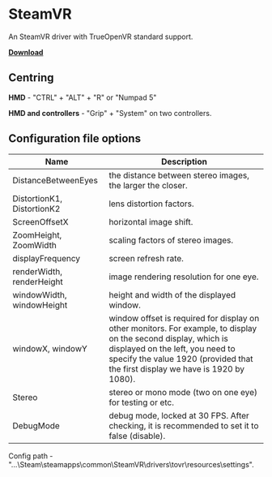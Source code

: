 # SteamVR
An SteamVR driver with TrueOpenVR standard support.


**[Download](https://github.com/TrueOpenVR/SteamVR-TrueOpenVR/releases)**
## Centring
**HMD** - "CTRL" + "ALT" + "R" or "Numpad 5"

**HMD and controllers** - "Grip" + "System" on two controllers.

## Configuration file options
Name | Description
------------ | -------------
DistanceBetweenEyes | the distance between stereo images, the larger the closer.
DistortionK1, DistortionK2 | lens distortion factors.
ScreenOffsetX | horizontal image shift.
ZoomHeight, ZoomWidth | scaling factors of stereo images.
displayFrequency | screen refresh rate.
renderWidth, renderHeight | image rendering resolution for one eye.
windowWidth, windowHeight | height and width of the displayed window.
windowX, windowY | window offset is required for display on other monitors. For example, to display on the second display, which is displayed on the left, you need to specify the value 1920 (provided that the first display we have is 1920 by 1080).
Stereo | stereo or mono mode (two on one eye) for testing or etc.
DebugMode | debug mode, locked at 30 FPS. After checking, it is recommended to set it to false (disable).

Config path - "...\Steam\steamapps\common\SteamVR\drivers\tovr\resources\settings".
